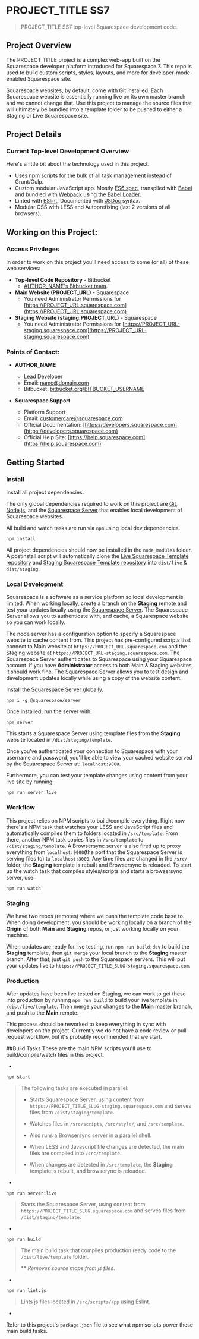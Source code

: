 PROJECT_TITLE SS7
=======
> PROJECT_TITLE SS7 top-level Squarespace development code.



## Project Overview
The PROJECT_TITLE project is a complex web-app built on the Squarespace developer platform introduced for Squarespace 7. This repo is used to build custom scripts, styles, layouts, and more for developer-mode-enabled Squarespace site.

Squarespace websites, by default, come with Git installed. Each Squarespace website is essentially running live on its own master branch and we cannot change that. Use this project to manage the source files that will ultimately be bundled into a template folder to be pushed to either a Staging or Live Squarespace site.


## Project Details

### Current Top-level Development Overview

Here's a little bit about the technology used in this project.

* Uses [npm scripts](https://docs.npmjs.com/misc/scripts) for the bulk of all task management instead of Grunt/Gulp.
* Custom modular JavaScript app. Mostly [ES6 spec](http://caniuse.com/#search=es6), transpiled with [Babel](https://github.com/babel/babel) and bundled with [Webpack](https://github.com/webpack/webpack) using the [Babel Loader](https://github.com/babel/babel-loader).
* Linted with [ESlint](https://github.com/eslint/eslint). Documented with [JSDoc](https://github.com/jsdoc3/jsdoc) syntax.
* Modular CSS with LESS and Autoprefixing (last 2 versions of all browsers).



## Working on this Project:

### Access Privileges

In order to work on this project you'll need access to some (or all) of these web services:

* **Top-level Code Repository** - Bitbucket
    * [AUTHOR_NAME's Bitbucket team](https://bitbucket.org/TEAM_SLUG/PROJECT_TITLE_SLUG).
* **Main Website (PROJECT_URL)** - Squarespace
    * You need Administrator Permissions for  [https://PROJECT_URL.squarespace.com](https://PROJECT_URL.squarespace.com)
* **Staging Website (staging.PROJECT_URL)** - Squarespace
    * You need Administrator Permissions for  [https://PROJECT_URL-staging.squarespace.com](https://PROJECT_URL-staging.squarespace.com)


### Points of Contact:

* **AUTHOR_NAME**
    * Lead Developer
    * Email: [name@domain.com](mailto:name@domain.com)
    * Bitbucket: [bitbucket.org/BITBUCKET_USERNAME](https://bitbucket.org/BITBUCKET_USERNAME/)

* **Squarespace Support**
    * Platform Support
    * Email: [customercare@squarespace.com](mailto:customercare@squarespace.com)
    * Official Documentation: [https://developers.squarespace.com](https://developers.squarespace.com)
    * Official Help Site: [https://help.squarespace.com](https://help.squarespace.com)



## Getting Started

### Install

Install all project dependencies.

The only global dependencies required to work on this project are [Git](https://git-scm.com/), [Node.js](https://nodejs.org/en/), and the [Squarespace Server](https://www.npmjs.com/package/@squarespace/server) that enables local development of Squarespace websites.

All build and watch tasks are run via `npm` using local dev dependencies.


```shell
npm install
```

All project dependencies should now be installed in the `node_modules` folder. A postinstall script will automatically clone the [Live Squarespace Template repository](https://PROJECT_URL.squarespace.com) and [Staging Squarespace Template repository](https://PROJECT_URL-staging.squarespace.com) into `dist/live` & `dist/staging`.



### Local Development

Squarespace is a software as a service platform so local development is limited. When working locally, create a branch on the **Staging** remote and test your updates locally using the [Squarespace Server](https://www.npmjs.com/package/@squarespace/server). The Squarespace Server allows you to authenticate with, and cache, a Squarespace website so you can work locally.

The node server has a configuration option to specify a Squarespace website to cache content from. This project has pre-configured scripts that connect to Main website at `https://PROJECT_URL.squarespace.com` and the Staging website at `https://PROJECT_URL-staging.squarespace.com`. The Squarespace Server authenticates to Squarespace using your Squarespace account. If you have **Administrator** access to both Main & Staging websites, it should work fine. The Squarespace Server allows you to test design and development updates locally while using a copy of the website content.

Install the Squarespace Server globally.

```
npm i -g @squarespace/server
```

Once installed, run the server with:

```
npm server
```

This starts a Squarespace Server using template files from the **Staging** website located in `/dist/staging/template`.

Once you've authenticated your connection to Squarespace with your username and password, you'll be able to view your cached website served by the Squarespace Server at: `localhost:9000`.

Furthermore, you can test your template changes using content from your live site by running:

```
npm run server:live
```


### Workflow

This project relies on NPM scripts to build/compile everything. Right now there's a NPM task that watches your LESS and JavaScript files and automatically compiles them to folders located in `/src/template`. From there, another NPM task copies files in `/src/template` to `/dist/staging/template`. A Browsersync server is also fired up to proxy everything from `localhost:9000`(the port that the Squarespace Server is serving files to) to `localhost:3000`. Any time files are changed in the `/src/` folder, the **Staging** template is rebuilt and Browsersync is reloaded. To start up the watch task that compiles styles/scripts and starts a browsersync server, use:

```
npm run watch
```


### Staging

We have two repos (remotes) where we push the template code base to. When doing development, you should be working locally on a branch of the **Origin** of both **Main** and **Staging** repos, or just working locally on your machine.

When updates are ready for live testing, run `npm run build:dev` to build the **Staging** template, then `git merge` your local branch to the **Staging** master branch. After that, just `git push` to the Squarespace servers. This will put your updates live to `https://PROJECT_TITLE_SLUG-staging.squarespace.com`.



### Production

After updates have been live tested on Staging, we can work to get these into production by running `npm run build` to build your live template in `/dist/live/template`. Then merge your changes to the **Main** master branch, and push to the **Main** remote.

This process should be reworked to keep everything in sync with developers on the project. Currently we do not have a code review or pull request workflow, but it's probably recommended that we start.



##Build Tasks
These are the main NPM scripts you'll use to build/compile/watch files in this project.

-


`npm start`
> The following tasks are executed in parallel:
>
> * Starts Squarespace Server, using content from `https://PROJECT_TITLE_SLUG-staging.squarespace.com` and serves files from `/dist/staging/template`.
>
> * Watches files in `/src/scripts`, `/src/style/`, and `/src/template`.
>
> * Also runs a Browsersync server in a parallel shell.
>
> * When LESS and Javascript file changes are detected, the main files are compiled into `/src/template`.
>
> * When changes are detected in `/src/template`, the **Staging** template is rebuilt, and browserync is reloaded.

-

`npm run server:live`
> Starts the Squarespace Server, using content from `https://PROJECT_TITLE_SLUG.squarespace.com` and serves files from `/dist/staging/template`.

-

`npm run build`
> The main build task that compiles production ready code to the `/dist/live/template` folder.
>
> ** _Removes source maps from js files_.

-

`npm run lint:js`
> Lints js files located in `/src/scripts/app` using Eslint.

-

Refer to this project's `package.json` file to see what npm scripts power these main build tasks.
